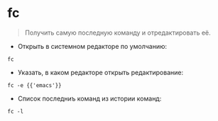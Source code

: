 # fc

> Получить самую последную команду и отредактировать её.

- Открыть в системном редакторе по умолчанию:

`fc`

- Указать, в каком редакторе открыть редактирование:

`fc -e {{'emacs'}}`

- Список последниъ команд из истории команд:

`fc -l`
